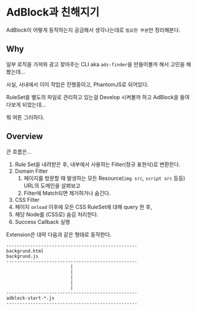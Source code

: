 # AdBlock과 친해지기

AdBlock이 어떻게 동작하는지 궁금해서 생각나는데로 `필요한 부분`만 정리해본다.

## Why

일부 로직을 가져와 광고 찾아주는 CLI aka `ads-finder`을 만들어볼까 해서 고민을 해봤는데...

사실, 사내에서 이미 작업은 진행중이고, PhantomJS로 되어있다. 

RuleSet을 별도의 파일로 관리하고 있는걸 Develop 시켜볼까 하고 AdBlock을 들여다보게 되었는데...

뭐 여튼 그러하다.

## Overview

큰 흐름은...

1. Rule Set을 내려받은 후, 내부에서 사용하는 Filter(정규 표현식)로 변환한다.
2. Domain Filter
    1. 페이지를 방문할 때 발생하는 모든 Resource(`img src`, `script src` 등등) URL의 도메인을 살펴보고
    2. Filter에 Match되면 제거하거나 숨긴다.
3. CSS Filter
  1. 페이지 `onload` 이후에 모든 CSS RuleSet에 대해 query 한 후,
  2. 해당 Node를 (CSS로) 숨김 처리한다.
4. Success Callback 실행


Extension은 대략 다음과 같은 형태로 동작한다.

```
-------------------------------------------------
backgrund.html
backgrund.js
-------------------------------------------------
                        |
                        |
                        |
                        |
                        |
-------------------------------------------------
adblock-start-*.js
-------------------------------------------------
```

<!--**예상되는 TODO는...** -->

<!--* [ ] RuleSet Fetch & Parsing-->
<!--  * RuleSet은 주기적으로 업데이트 해서 LocalStorage에 저장하면 되겠고..-->

<!--* [ ] `Domain Filter 적용`을 위해 어떤 DOM이 Resource를 요청하는지 가로채는 방법 해결하기-->
<!--  * `PhantomJS` 에서는 HTTP Request를 요청한 Node 정보를 알 수가 없다.-->
<!--  * Safari 계열에서는 `beforeload` 이벤트를 사용할 수 있다.-->
<!--  * Chrome 계열에서는 `chrome.webRequest.onBeforeRequest` API가 구현되어 있으면 사용이 가능한데, Electron에서는 ~~가능할 것 같다~~ [가능하다](http://github-bj.daocloud.io/atom/electron/blob/d9d821cea5a2425a4dde23f7eb630250cd237a60/spec/api-web-request-spec.js).-->

<!--* [ ] `CSS Filter 적용`-->
<!--  * RuleSet만 Parsing되어 있다면 onLoad 이후 찾을 수 있다.-->
